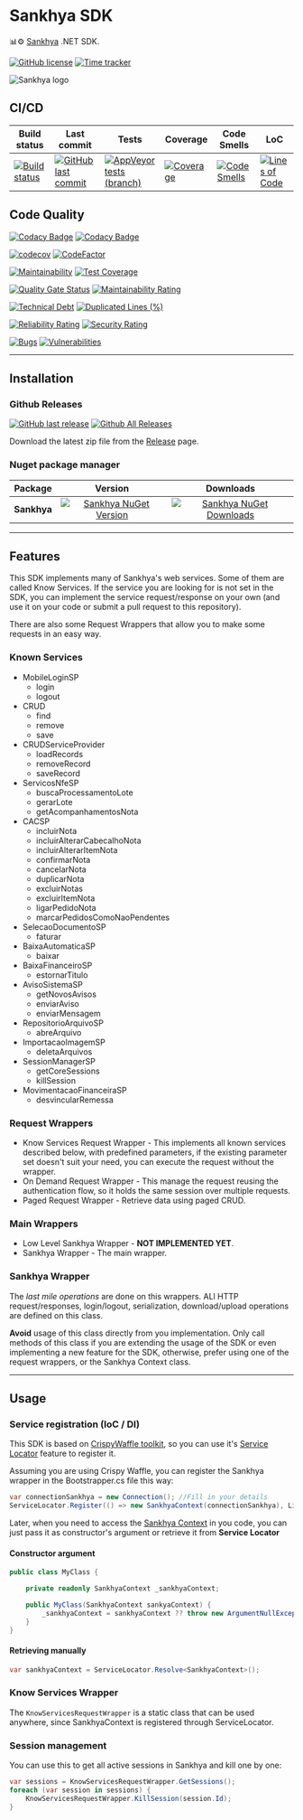 # Sankhya SDK

📊⚙️ [Sankhya](https://www.sankhya.com.br/) .NET SDK.

[![GitHub license](https://img.shields.io/github/license/guibranco/Sankhya-SDK-dotnet)](https://github.com/guibranco/Sankhya-SDK-dotnet)
[![Time tracker](https://wakatime.com/badge/github/guibranco/Sankhya-SDK-dotnet.svg)](https://wakatime.com/badge/github/guibranco/Sankhya-SDK-dotnet)

![Sankhya logo](https://raw.githubusercontent.com/guibranco/Sankhya-SDK-dotnet/main/logo.png)

## CI/CD

| Build status | Last commit | Tests | Coverage | Code Smells | LoC | 
|--------------|-------------|-------|----------|-------------|-----|
| [![Build status](https://ci.appveyor.com/api/projects/status/e1midttew0yykr59/branch/main?svg=true)](https://ci.appveyor.com/project/guibranco/Sankhya-SDK-dotnet/branch/main) | [![GitHub last commit](https://img.shields.io/github/last-commit/guibranco/Sankhya-SDK-dotnet/main)](https://github.com/guibranco/Sankhya-SDK-dotnet) | [![AppVeyor tests (branch)](https://img.shields.io/appveyor/tests/guibranco/Sankhya-SDK-dotnet/main?compact_message)](https://ci.appveyor.com/project/guibranco/Sankhya-SDK-dotnet/branch/main/tests) | [![Coverage](https://sonarcloud.io/api/project_badges/measure?project=guibranco_Sankhya-SDK-dotnet&metric=coverage)](https://sonarcloud.io/dashboard?id=guibranco_Sankhya-SDK-dotnet) | [![Code Smells](https://sonarcloud.io/api/project_badges/measure?project=guibranco_Sankhya-SDK-dotnet&metric=code_smells)](https://sonarcloud.io/dashboard?id=guibranco_Sankhya-SDK-dotnet) | [![Lines of Code](https://sonarcloud.io/api/project_badges/measure?project=guibranco_Sankhya-SDK-dotnet&metric=ncloc)](https://sonarcloud.io/dashboard?id=guibranco_Sankhya-SDK-dotnet)

## Code Quality

[![Codacy Badge](https://app.codacy.com/project/badge/Grade/f6d787f9a2fe4116a7a8a0043489ba67)](https://www.codacy.com/gh/guibranco/Sankhya-SDK-dotnet/dashboard?utm_source=github.com&amp;utm_medium=referral&amp;utm_content=guibranco/Sankhya-SDK-dotnet&amp;utm_campaign=Badge_Grade)
[![Codacy Badge](https://app.codacy.com/project/badge/Coverage/f6d787f9a2fe4116a7a8a0043489ba67)](https://www.codacy.com/gh/guibranco/Sankhya-SDK-dotnet/dashboard?utm_source=github.com&amp;utm_medium=referral&amp;utm_content=guibranco/Sankhya-SDK-dotnet&amp;utm_campaign=Badge_Coverage)

[![codecov](https://codecov.io/gh/guibranco/Sankhya-SDK-dotnet/branch/main/graph/badge.svg)](https://codecov.io/gh/guibranco/Sankhya-SDK-dotnet)
[![CodeFactor](https://www.codefactor.io/repository/github/guibranco/Sankhya-SDK-dotnet/badge)](https://www.codefactor.io/repository/github/guibranco/Sankhya-SDK-dotnet)

[![Maintainability](https://api.codeclimate.com/v1/badges/d753c91651260c3da761/maintainability)](https://codeclimate.com/github/guibranco/Sankhya-SDK-dotnet/maintainability)
[![Test Coverage](https://api.codeclimate.com/v1/badges/d753c91651260c3da761/test_coverage)](https://codeclimate.com/github/guibranco/Sankhya-SDK-dotnet/test_coverage)

[![Quality Gate Status](https://sonarcloud.io/api/project_badges/measure?project=guibranco_Sankhya-SDK-dotnet&metric=alert_status)](https://sonarcloud.io/dashboard?id=guibranco_Sankhya-SDK-dotnet)
[![Maintainability Rating](https://sonarcloud.io/api/project_badges/measure?project=guibranco_Sankhya-SDK-dotnet&metric=sqale_rating)](https://sonarcloud.io/dashboard?id=guibranco_Sankhya-SDK-dotnet)

[![Technical Debt](https://sonarcloud.io/api/project_badges/measure?project=guibranco_Sankhya-SDK-dotnet&metric=sqale_index)](https://sonarcloud.io/dashboard?id=guibranco_Sankhya-SDK-dotnet)
[![Duplicated Lines (%)](https://sonarcloud.io/api/project_badges/measure?project=guibranco_Sankhya-SDK-dotnet&metric=duplicated_lines_density)](https://sonarcloud.io/dashboard?id=guibranco_Sankhya-SDK-dotnet)

[![Reliability Rating](https://sonarcloud.io/api/project_badges/measure?project=guibranco_Sankhya-SDK-dotnet&metric=reliability_rating)](https://sonarcloud.io/dashboard?id=guibranco_Sankhya-SDK-dotnet)
[![Security Rating](https://sonarcloud.io/api/project_badges/measure?project=guibranco_Sankhya-SDK-dotnet&metric=security_rating)](https://sonarcloud.io/dashboard?id=guibranco_Sankhya-SDK-dotnet)

[![Bugs](https://sonarcloud.io/api/project_badges/measure?project=guibranco_Sankhya-SDK-dotnet&metric=bugs)](https://sonarcloud.io/dashboard?id=guibranco_Sankhya-SDK-dotnet)
[![Vulnerabilities](https://sonarcloud.io/api/project_badges/measure?project=guibranco_Sankhya-SDK-dotnet&metric=vulnerabilities)](https://sonarcloud.io/dashboard?id=guibranco_Sankhya-SDK-dotnet)

---

## Installation

### Github Releases

[![GitHub last release](https://img.shields.io/github/release-date/guibranco/Sankhya-SDK-dotnet.svg?style=flat)](https://github.com/guibranco/Sankhya-SDK-dotnet) [![Github All Releases](https://img.shields.io/github/downloads/guibranco/Sankhya-SDK-dotnet/total.svg?style=flat)](https://github.com/guibranco/Sankhya-SDK-dotnet)

Download the latest zip file from the [Release](https://github.com/GuiBranco/Sankhya-SDK-dotnet/releases) page.

### Nuget package manager

| Package | Version | Downloads |
|------------------|:-------:|:-------:|
| **Sankhya** | [![Sankhya NuGet Version](https://img.shields.io/nuget/v/Sankhya.svg?style=flat)](https://www.nuget.org/packages/Sankhya/) | [![Sankhya NuGet Downloads](https://img.shields.io/nuget/dt/Sankhya.svg?style=flat)](https://www.nuget.org/packages/Sankhya/) |

---

## Features

This SDK implements many of Sankhya's web services. Some of them are called Know Services. If the service you are looking for is not set in the SDK, you can implement the service request/response on your own (and use it on your code or submit a pull request to this repository).

There are also some Request Wrappers that allow you to make some requests in an easy way.

### Known Services

- MobileLoginSP
  - login
  - logout
- CRUD
  - find
  - remove
  - save
- CRUDServiceProvider
  - loadRecords
  - removeRecord
  - saveRecord
- ServicosNfeSP
  - buscaProcessamentoLote
  - gerarLote
  - getAcompanhamentosNota
- CACSP
  - incluirNota
  - incluirAlterarCabecalhoNota
  - incluirAlterarItemNota
  - confirmarNota
  - cancelarNota
  - duplicarNota
  - excluirNotas
  - excluirItemNota
  - ligarPedidoNota
  - marcarPedidosComoNaoPendentes
- SelecaoDocumentoSP
  - faturar
- BaixaAutomaticaSP
  - baixar
- BaixaFinanceiroSP
  - estornarTitulo
- AvisoSistemaSP
  - getNovosAvisos
  - enviarAviso
  - enviarMensagem
- RepositorioArquivoSP
  - abreArquivo
- ImportacaoImagemSP
  - deletaArquivos
- SessionManagerSP
  - getCoreSessions
  - killSession
- MovimentacaoFinanceiraSP
  - desvincularRemessa

### Request Wrappers

- Know Services Request Wrapper - This implements all known services described below, with predefined parameters, if the existing parameter set doesn't suit your need, you can execute the request without the wrapper.
- On Demand Request Wrapper - This manage the request reusing the authentication flow, so it holds the same session over multiple requests.
- Paged Request Wrapper - Retrieve data using paged CRUD.

### Main Wrappers

- Low Level Sankhya Wrapper - **NOT IMPLEMENTED YET**.
- Sankhya Wrapper -  The main wrapper.
  
### Sankhya Wrapper

The *last mile operations* are done on this wrappers.
ALl HTTP request/responses, login/logout, serialization, download/upload operations are defined on this class.

**Avoid** usage of this class directly from you implementation. Only call methods of this class if you are extending the usage of the SDK or even implementing a new feature for the SDK, otherwise, prefer using one of the request wrappers, or the Sankhya Context class.

---

## Usage

### Service registration (IoC / DI)

This SDK is based on [CrispyWaffle toolkit](https://github.com/guibranco/CrispyWaffle), so you can use it's [Service Locator](https://guibranco.github.io/CrispyWaffle/user-guide/serviceLocator/) feature to register it.

Assuming you are using Crispy Waffle, you can register the Sankhya wrapper in the Bootstrapper.cs file this way:

```cs
var connectionSankhya = new Connection(); //Fill in your details
ServiceLocator.Register(() => new SankhyaContext(connectionSankhya), LifeStyle.Singleton);
```

Later, when you need to access the [Sankhya Context]() in you code, you can just pass it as constructor's argument or retrieve it from **Service Locator**

#### Constructor argument

```cs
public class MyClass {

    private readonly SankhyaContext _sankhyaContext;

    public MyClass(SankhyaContext sankyaContext) {
        _sankhyaContext = sankhyaContext ?? throw new ArgumentNullException(nameof(sankhyaContext));
    }
}
```

#### Retrieving manually

```cs
var sankhyaContext = ServiceLocator.Resolve<SankhyaContext>();
```

### Know Services Wrapper

The `KnowServicesRequestWrapper` is a static class that can be used anywhere, since SankhyaContext is registered through ServiceLocator.

### Session management

You can use this to get all active sessions in Sankhya and kill one by one:

```cs
var sessions = KnowServicesRequestWrapper.GetSessions();
foreach (var session in sessions) {
    KnowServicesRequestWrapper.KillSession(session.Id);
}
```
